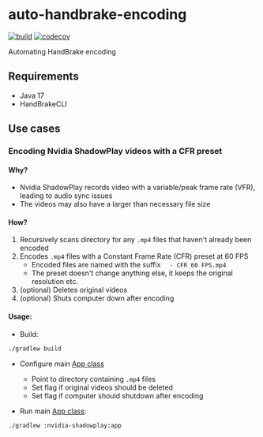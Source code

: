 # auto-handbrake-encoding

[![build](https://github.com/wilmol/auto-handbrake-encoding/workflows/build/badge.svg?event=push)](https://github.com/wilmol/auto-handbrake-encoding/actions?query=workflow%3Abuild)
[![codecov](https://codecov.io/gh/wilmol/auto-handbrake-encoding/branch/main/graph/badge.svg)](https://codecov.io/gh/wilmol/auto-handbrake-encoding)

Automating HandBrake encoding

## Requirements

- Java 17
- HandBrakeCLI

## Use cases

### Encoding Nvidia ShadowPlay videos with a CFR preset

#### Why?

- Nvidia ShadowPlay records video with a variable/peak frame rate (VFR), leading to audio sync issues
- The videos may also have a larger than necessary file size

#### How?

1. Recursively scans directory for any `.mp4` files that haven't already been encoded
2. Encodes `.mp4` files with a Constant Frame Rate (CFR) preset at 60 FPS
    - Encoded files are named with the suffix `  - CFR 60 FPS.mp4`
    - The preset doesn't change anything else, it keeps the original resolution etc.
3. (optional) Deletes original videos
4. (optional) Shuts computer down after encoding

#### Usage:

- Build:

```bash
./gradlew build
```

- Configure main [App class](nvidia-shadowplay/src/main/java/com/wilmol/handbrake/nvidia/shadowplay/App.java)
    - Point to directory containing `.mp4` files
    - Set flag if original videos should be deleted
    - Set flag if computer should shutdown after encoding


- Run main [App class](nvidia-shadowplay/src/main/java/com/wilmol/handbrake/nvidia/shadowplay/App.java):

```bash
./gradlew :nvidia-shadowplay:app
```

